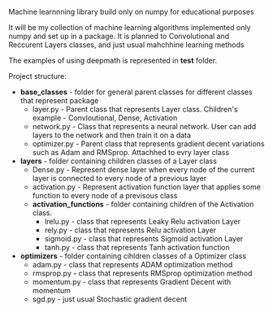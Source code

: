 Machine learnnning library build only on numpy for educational purposes

It will be my collection of machine learning algorithms implemented only numpy and set up in a package. It is planned to Convolutional and Reccurent Layers classes, and just usual mahchhine learning methods

The examples of using deepmath is represented in **test** folder.

Project structure:
* **base_classes** - folder for general parent classes for different classes that represent package
  * layer.py - Parent class that represents Layer class. Children's example - Convloutional, Dense, Activation
  * network.py - Class that represents a neural network. User can add layers to the network and then train it on a data
  * optimizer.py - Parent class that represents gradient decent variations such as Adam and RMSprop. Attachhed to evry layer class
* **layers** - folder containing children classes of a Layer class
  * Dense.py - Represent dense layer when every node of the current layer is connected to every node of a previous layer
  * activation.py - Represent activation function layer that applies some function to every node of a previsous class
  * **activation_functions** - folder containing children of the Activation class.
    * lrelu.py - class that represents Leaky Relu activation Layer
    * rely.py -  class that represents Relu activation Layer
    * sigmoid.py -  class that represents Sigmoid activation Layer
    * tanh.py - class that represents Tanh activation function
* **optimizers** - folder containing cihldren classes of a Optimizer class 
  * adam.py - class that represents ADAM optimization method
  * rmsprop.py - class that represents RMSprop optimization method
  * momentum.py - class that represents Gradient Decent with momentum
  * sgd.py - just usual Stochastic gradient decent
